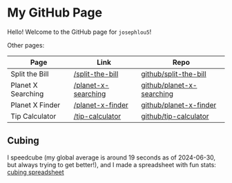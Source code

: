 # My GitHub Page

Hello! Welcome to the GitHub page for `josephlou5`!

Other pages:

| Page               | Link                    | Repo                          |
| ------------------ | ----------------------- | ----------------------------- |
| Split the Bill     | [/split-the-bill][]     | [github/split-the-bill][]     |
| Planet X Searching | [/planet-x-searching][] | [github/planet-x-searching][] |
| Planet X Finder    | [/planet-x-finder][]    | [github/planet-x-finder][]    |
| Tip Calculator     | [/tip-calculator][]     | [github/tip-calculator][]     |

## Cubing

I speedcube (my global average is around 19 seconds as of 2024-06-30, but always
trying to get better!), and I made a spreadsheet with fun stats:
[cubing spreadsheet][]

<!-- Reference links -->

[/split-the-bill]: https://josephlou5.github.io/split-the-bill/
[github/split-the-bill]: https://github.com/josephlou5/split-the-bill
[/planet-x-searching]: https://josephlou5.github.io/planet-x-searching/
[github/planet-x-searching]: https://github.com/josephlou5/planet-x-searching
[/planet-x-finder]: https://josephlou5.github.io/planet-x-finder/
[github/planet-x-finder]: https://github.com/josephlou5/planet-x-finder
[/tip-calculator]: https://josephlou5.github.io/tip-calculator/
[github/tip-calculator]: https://github.com/josephlou5/tip-calculator
[cubing spreadsheet]: https://docs.google.com/spreadsheets/d/e/2PACX-1vT05CD8t9PdQJjVDL-4BszJrIGWSZ5CHPzCAeTsUQqM0cCUHxmyePNmwuWjmjntRCAsgQiRAszizdbu/pubhtml
